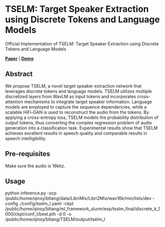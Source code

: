 # TSELM: Target Speaker Extraction using Discrete Tokens and Language Models
Official Implementation of TSELM: Target Speaker Extraction using Discrete Tokens and Language Models

 [**Paper**](https://arxiv.org/abs/2409.07841)
| [**Demo**](https://beilong-tang.github.io/TSELM.demo/)

## Abstract
We propose TSELM, a novel target speaker extraction network that leverages discrete tokens and language models.
TSELM utilizes multiple discretized layers from WavLM as input
tokens and incorporates cross-attention mechanisms to integrate
target speaker information. Language models are employed to
capture the sequence dependencies, while a scalable HiFi-GAN
is used to reconstruct the audio from the tokens. By applying a
cross-entropy loss, TSELM models the probability distribution of
output tokens, thus converting the complex regression problem of
audio generation into a classification task. Experimental results
show that TSELM achieves excellent results in speech quality
and comparable results in speech intelligibility.


## Pre-requisites

Make sure the audio is 16khz. 


## Usage 


python inference.py -scp /public/home/qinxy/bltang/data/LibriMix/Libri2Mix/wav16k/min/lists/dev -config ./config/tselm_l.yaml -ckpt /public/home/qinxy/bltang/ml_framework_slurm/exp/tsslm_final/discrete_k_1000/ckpt/conf_l/best.pth -d 0 -o /public/home/qinxy/bltang/TSELM/output/tselm_l
